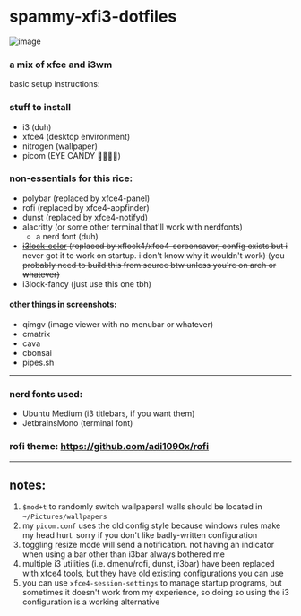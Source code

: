 # spammy-xfi3-dotfiles
![image](https://github.com/user-attachments/assets/8f3c3659-7e90-425c-946e-1778b34bb5fb)
### a mix of xfce and i3wm
basic setup instructions: 

### stuff to install
- i3 (duh)
- xfce4 (desktop environment)
- nitrogen (wallpaper)
- picom (EYE CANDY 🤑🤑🤑🤑)

### non-essentials for this rice:
- polybar (replaced by xfce4-panel)
- rofi (replaced by xfce4-appfinder)
- dunst (replaced by xfce4-notifyd)
- alacritty (or some other terminal that'll work with nerdfonts)
  - a nerd font (duh)
- ~~[i3lock-color](https://github.com/Raymo111/i3lock-color) (replaced by xflock4/xfce4-screensaver, config exists but i never got it to work on startup. i don't know why it wouldn't work) (you probably need to build this from source btw unless you're on arch or whatever)~~
- i3lock-fancy (just use this one tbh)

#### other things in screenshots:
- qimgv (image viewer with no menubar or whatever)
- cmatrix
- cava
- cbonsai
- pipes.sh
-----

### nerd fonts used:
- Ubuntu Medium (i3 titlebars, if you want them)
- JetbrainsMono (terminal font)

### rofi theme: https://github.com/adi1090x/rofi

-----
## notes:

1. `$mod+t` to randomly switch wallpapers! walls should be located in `~/Pictures/wallpapers`
2. my `picom.conf` uses the old config style because windows rules make my head hurt. sorry if you don't like badly-written configuration
3. toggling resize mode will send a notification. not having an indicator when using a bar other than i3bar always bothered me
4. multiple i3 utilities (i.e. dmenu/rofi, dunst, i3bar) have been replaced with xfce4 tools, but they have old existing configurations you can use
5. you can use `xfce4-session-settings` to manage startup programs, but sometimes it doesn't work from my experience, so doing so using the i3 configuration is a working alternative
